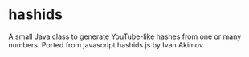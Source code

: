 hashids
=======

A small Java class to generate YouTube-like hashes from one or many numbers.  Ported from javascript hashids.js by Ivan Akimov
